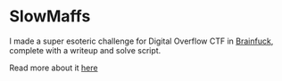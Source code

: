 # SlowMaffs

I made a super esoteric challenge for Digital Overflow CTF in [Brainfuck](https://simple.wikipedia.org/wiki/Brainfuck), complete with a writeup and solve script.

Read more about it [here](https://github.com/jkohhokj/jkohhokj2.github.io/tree/main/assets/SlowMaffs%20-%20Rev)